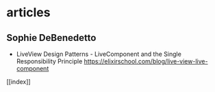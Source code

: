 # articles

## Sophie DeBenedetto
- LiveView Design Patterns - LiveComponent and the Single Responsibility Principle
  https://elixirschool.com/blog/live-view-live-component

[[index]]